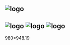 ![logo](https://raw.githubusercontent.com/jcodeing/XMediaGo/master/readme/kmedia_logo.png)
----
![logo](https://raw.githubusercontent.com/jcodeing/XMediaGo/master/readme/demo_ui_292.gif)
![logo](https://raw.githubusercontent.com/jcodeing/XMediaGo/master/readme/demo_ui_292.gif)
![logo](https://raw.githubusercontent.com/jcodeing/XMediaGo/master/readme/demo_ui_292.gif)
-----
980*948.19